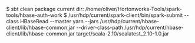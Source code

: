 $ sbt clean package
current dir: /home/oliver/Hortonworks-Tools/spark-tools/hbase-auth-work
$ /usr/hdp/current/spark-client/bin/spark-submit --class HBaseRead --master yarn --jars /usr/hdp/current/hbase-client/lib/hbase-common.jar --driver-class-path /usr/hdp/current/hbase-client/lib/hbase-common.jar target/scala-2.10/scalatest_2.10-1.0.jar
